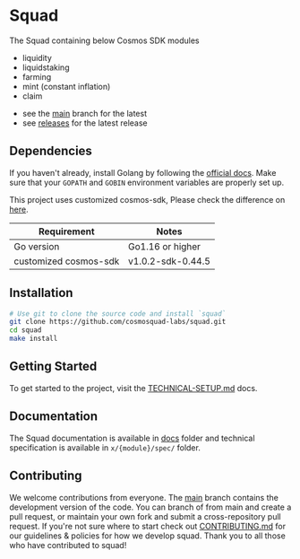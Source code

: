 # Squad

The Squad containing below Cosmos SDK modules

- liquidity
- liquidstaking
- farming
- mint (constant inflation)
- claim

<!-- markdown-link-check-disable -->
- see the [main](https://github.com/cosmosquad-labs/squad/tree/main) branch for the latest 
- see [releases](https://github.com/cosmosquad-labs/squad/releases) for the latest release

## Dependencies

If you haven't already, install Golang by following the [official docs](https://golang.org/doc/install). Make sure that your `GOPATH` and `GOBIN` environment variables are properly set up.

This project uses customized cosmos-sdk, Please check the difference on [here](https://github.com/cosmosquad-labs/cosmos-sdk/compare/v0.44.5...v1.0.2-sdk-0.44.5).

| Requirement           | Notes             |
|-----------------------|-------------------|
| Go version            | Go1.16 or higher  |
| customized cosmos-sdk | v1.0.2-sdk-0.44.5 |

## Installation

```bash
# Use git to clone the source code and install `squad`
git clone https://github.com/cosmosquad-labs/squad.git
cd squad
make install
```

## Getting Started

To get started to the project, visit the [TECHNICAL-SETUP.md](./TECHNICAL-SETUP.md) docs.

## Documentation

The Squad documentation is available in [docs](./docs) folder and technical specification is available in `x/{module}/spec/` folder.

## Contributing

We welcome contributions from everyone. The [main](https://github.com/cosmosquad-labs/squad/tree/main) branch contains the development version of the code. You can branch of from main and create a pull request, or maintain your own fork and submit a cross-repository pull request. If you're not sure where to start check out [CONTRIBUTING.md](./CONTRIBUTING.md) for our guidelines & policies for how we develop squad. Thank you to all those who have contributed to squad!
